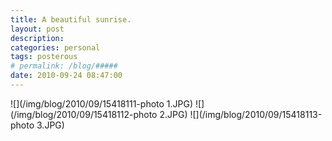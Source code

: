 ```yaml
---
title: A beautiful sunrise.
layout: post
description:  
categories: personal
tags: posterous
# permalink: /blog/#####
date: 2010-09-24 08:47:00
---
```


![](/img/blog/2010/09/15418111-photo 1.JPG)
![](/img/blog/2010/09/15418112-photo 2.JPG)
![](/img/blog/2010/09/15418113-photo 3.JPG)